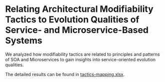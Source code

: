# Relating Architectural Modifiability Tactics to Evolution Qualities of Service- and Microservice-Based Systems

We analyzed how modifiability tactics are related to principles and patterns of SOA and Microservices to gain insights into service-oriented evolution qualities.

The detailed results can be found in [tactics-mapping.xlsx](tactics-mapping.xlsx).

